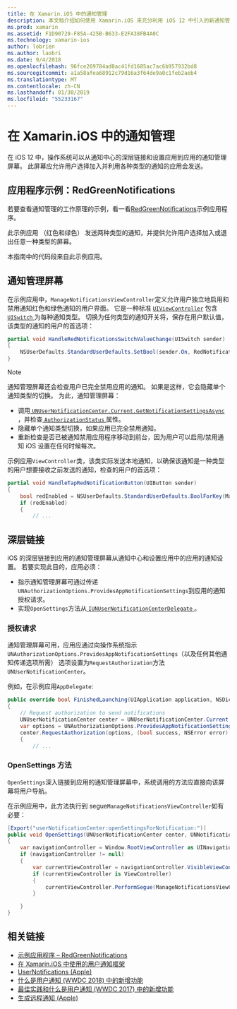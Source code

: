 ```yaml
---
title: 在 Xamarin.iOS 中的通知管理
description: 本文档介绍如何使用 Xamarin.iOS 来充分利用 iOS 12 中引入的新通知管理功能。
ms.prod: xamarin
ms.assetid: F1D90729-F85A-425B-B633-E2FA38FB4A0C
ms.technology: xamarin-ios
author: lobrien
ms.author: laobri
ms.date: 9/4/2018
ms.openlocfilehash: 96fce269784ad0ac41fd1685ac7ac6b957932bd8
ms.sourcegitcommit: a1a58afea68912c79d16a3f64de9a0c1feb2aeb4
ms.translationtype: MT
ms.contentlocale: zh-CN
ms.lasthandoff: 01/30/2019
ms.locfileid: "55233167"
---
```

# <a name="notification-management-in-xamarinios"></a>在 Xamarin.iOS 中的通知管理

在 iOS 12 中，操作系统可以从通知中心的深层链接和设置应用到应用的通知管理屏幕。 此屏幕应允许用户选择加入并利用各种类型的通知的应用会发送。

## <a name="sample-app-redgreennotifications"></a>应用程序示例：RedGreenNotifications

若要查看通知管理的工作原理的示例，看一看[RedGreenNotifications](https://developer.xamarin.com/samples/monotouch/iOS12/RedGreenNotifications)示例应用程序。

此示例应用 （红色和绿色） 发送两种类型的通知，并提供允许用户选择加入或退出任意一种类型的屏幕。

本指南中的代码段来自此示例应用。

## <a name="notification-management-screen"></a>通知管理屏幕

在示例应用中，`ManageNotificationsViewController`定义允许用户独立地启用和禁用通知红色和绿色通知的用户界面。 它是一种标准 [`UIViewController`](xref:UIKit.UIViewController)
包含[ `UISwitch` ](xref:UIKit.UISwitch)为每种通知类型。 切换为任何类型的通知开关将，保存在用户默认值，该类型的通知的用户的首选项：

```csharp
partial void HandleRedNotificationsSwitchValueChange(UISwitch sender)
{
    NSUserDefaults.StandardUserDefaults.SetBool(sender.On, RedNotificationsEnabledKey);
}
```

> [!NOTE]
> 通知管理屏幕还会检查用户已完全禁用应用的通知。 如果是这样，它会隐藏单个通知类型的切换。 为此，通知管理屏幕：
>
> - 调用[ `UNUserNotificationCenter.Current.GetNotificationSettingsAsync` ](xref:UserNotifications.UNUserNotificationCenter.GetNotificationSettingsAsync) ，并检查[ `AuthorizationStatus` ](xref:UserNotifications.UNNotificationSettings.AuthorizationStatus)属性。
> - 隐藏单个通知类型切换，如果应用已完全禁用通知。
> - 重新检查是否已被通知禁用应用程序移动到前台，因为用户可以启用/禁用通知 iOS 设置在任何时候每次。

示例应用`ViewController`类，该类实际发送本地通知，以确保该通知是一种类型的用户想要接收之前发送的通知，检查的用户的首选项：

```csharp
partial void HandleTapRedNotificationButton(UIButton sender)
{
    bool redEnabled = NSUserDefaults.StandardUserDefaults.BoolForKey(ManageNotificationsViewController.RedNotificationsEnabledKey);
    if (redEnabled)
    {
        // ...
```

## <a name="deep-link"></a>深层链接

iOS 的深层链接到应用的通知管理屏幕从通知中心和设置应用中的应用的通知设置。 若要实现此目的，应用必须：

- 指示通知管理屏幕可通过传递`UNAuthorizationOptions.ProvidesAppNotificationSettings`到应用的通知授权请求。
- 实现`OpenSettings`方法从[ `IUNUserNotificationCenterDelegate` ](xref:UserNotifications.IUNUserNotificationCenterDelegate)。

### <a name="authorization-request"></a>授权请求

通知管理屏幕可用，应用应通过向操作系统指示`UNAuthorizationOptions.ProvidesAppNotificationSettings`（以及任何其他通知传递选项所需） 选项设置为`RequestAuthorization`方法`UNUserNotificationCenter`。

例如，在示例应用`AppDelegate`:

```csharp
public override bool FinishedLaunching(UIApplication application, NSDictionary launchOptions)
{
    // Request authorization to send notifications
    UNUserNotificationCenter center = UNUserNotificationCenter.Current;
    var options = UNAuthorizationOptions.ProvidesAppNotificationSettings | UNAuthorizationOptions.Alert | UNAuthorizationOptions.Sound | UNAuthorizationOptions.Provisional;
    center.RequestAuthorization(options, (bool success, NSError error) =>
    {
        // ...
```

### <a name="opensettings-method"></a>OpenSettings 方法

`OpenSettings`深入链接到应用的通知管理屏幕中，系统调用的方法应直接向该屏幕将用户导航。

在示例应用中，此方法执行到 segue`ManageNotificationsViewController`如有必要：

```csharp
[Export("userNotificationCenter:openSettingsForNotification:")]
public void OpenSettings(UNUserNotificationCenter center, UNNotification notification)
{
    var navigationController = Window.RootViewController as UINavigationController;
    if (navigationController != null)
    {
        var currentViewController = navigationController.VisibleViewController;
        if (currentViewController is ViewController)
        {
            currentViewController.PerformSegue(ManageNotificationsViewController.ShowManageNotificationsSegue, this);
        }

    }
}
```

## <a name="related-links"></a>相关链接

- [示例应用程序 – RedGreenNotifications](https://developer.xamarin.com/samples/monotouch/iOS12/RedGreenNotifications)
- [在 Xamarin.iOS 中使用的用户通知框架](~/ios/platform/user-notifications/index.md)
- [UserNotifications (Apple)](https://developer.apple.com/documentation/usernotifications?language=objc)
- [什么是用户通知 (WWDC 2018) 中的新增功能](https://developer.apple.com/videos/play/wwdc2018/710/)
- [最佳实践和什么是用户通知 (WWDC 2017) 中的新增功能](https://developer.apple.com/videos/play/wwdc2017/708/)
- [生成远程通知 (Apple)](https://developer.apple.com/documentation/usernotifications/setting_up_a_remote_notification_server/generating_a_remote_notification)
